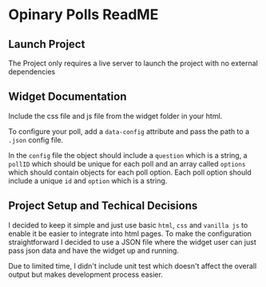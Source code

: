 # Opinary Polls ReadME

## Launch Project
The Project only requires a live server to launch the project with no external dependencies


## Widget Documentation
Include the css file and js file from the widget folder in your html.

To configure your poll, add a `data-config` attribute and pass the path to a `.json` config file.

In the `config` file the object should include a `question` which is a string, a `pollID` which should be unique for each poll and an array called `options` which should contain objects for each poll option. Each poll option should include a unique `id` and `option` which is a string.

## Project Setup and Techical Decisions
I decided to keep it simple and just use basic `html`, `css` and `vanilla js` to enable it be easier to integrate into html pages. To make the configuration straightforward I decided to use a JSON file where the widget user can just pass json data and have the widget up and running.

Due to limited time, I didn't include unit test which doesn't affect the overall output but makes development process easier.
